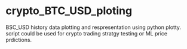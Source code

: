 # crypto_BTC_USD_ploting
BSC_USD history data plotting and respresentation using python plotty. script could be used for crypto trading stratgy testing or ML price prdictions.
